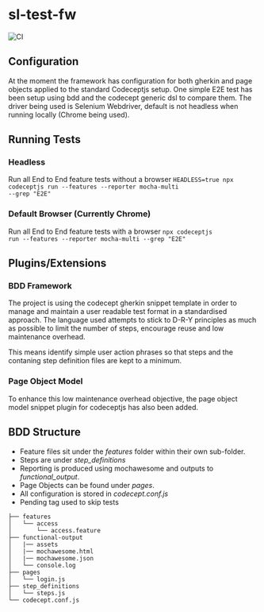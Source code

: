 # sl-test-fw
![CI](https://github.com/bugbare/sl-test-fw/workflows/CI/badge.svg)

## Configuration
At the moment the framework has configuration for both gherkin and page objects applied to the standard Codeceptjs setup. One simple E2E test has been setup using bdd and the codecept generic dsl to compare them.
The driver being used is Selenium Webdriver, default is not headless when running locally (Chrome being used).

## Running Tests
### Headless
Run all End to End feature tests without a browser
<code>HEADLESS=true npx codeceptjs run --features --reporter mocha-multi --grep "E2E"</code>

### Default Browser (Currently Chrome)
Run all End to End feature tests with a browser
<code>npx codeceptjs run --features --reporter mocha-multi --grep "E2E"</code>

## Plugins/Extensions
### BDD Framework
The project is using the codecept gherkin snippet template in order to manage and maintain a user readable test format in a standardised approach. The language used attempts to stick to D-R-Y principles as much as possible to limit the number of steps, encourage reuse and low maintenance overhead.

This means identify simple user action phrases so that steps and the contaning step definition files are kept to a minimum.

### Page Object Model
To enhance this low maintenance overhead objective, the page object model snippet plugin for codeceptjs has also been added.

## BDD Structure
* Feature files sit under the *features* folder within their own sub-folder.
* Steps are under _step_definitions_
* Reporting is produced using mochawesome and outputs to _functional_output_.
* Page Objects can be found under _pages_.
* All configuration  is stored in _codecept.conf.js_
* Pending tag used to skip tests


```
├── features
│   └── access
│       └── access.feature
├── functional-output
│   |── assets
│   |── mochawesome.html
│   |── mochawesome.json
│   └── console.log
├── pages
│   └── login.js
├── step_definitions
│   └── steps.js
└── codecept.conf.js
```

